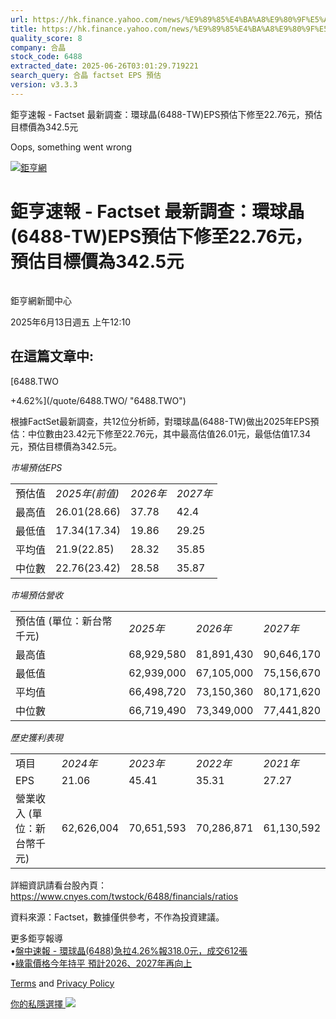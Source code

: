 ```yaml
---
url: https://hk.finance.yahoo.com/news/%E9%89%85%E4%BA%A8%E9%80%9F%E5%A0%B1-factset-%E6%9C%80%E6%96%B0%E8%AA%BF%E6%9F%A5-%E7%92%B0%E7%90%83%E6%99%B6-6488-041029303.html
title: https://hk.finance.yahoo.com/news/%E9%89%85%E4%BA%A8%E9%80%9F%E5%A0%B1-factset-%E6%9C%80%E6%96%B0%E8
quality_score: 8
company: 合晶
stock_code: 6488
extracted_date: 2025-06-26T03:01:29.719221
search_query: 合晶 factset EPS 預估
version: v3.3.3
---
```


鉅亨速報 - Factset 最新調查：環球晶(6488-TW)EPS預估下修至22.76元，預估目標價為342.5元 


Oops, something went wrong

 

[![鉅亨網](https://s.yimg.com/ny/api/res/1.2/UM5hrThmhlnSiBO4o4qlLg--/YXBwaWQ9aGlnaGxhbmRlcjt3PTE0NjtoPTQ4O2NmPXdlYnA-/https://s.yimg.com/os/creatr-uploaded-images/2020-01/147c7630-36ab-11ea-ae7c-5ee7a0016555)](http://www.cnyes.com/ "鉅亨網")

# 鉅亨速報 - Factset 最新調查：環球晶(6488-TW)EPS預估下修至22.76元，預估目標價為342.5元

![](data:image/gif;base64,R0lGODlhAQABAIAAAAAAAP///ywAAAAAAQABAAACAUwAOw==)

鉅亨網新聞中心

2025年6月13日週五 上午12:10

## 在這篇文章中:

[6488.TWO

+4.62%](/quote/6488.TWO/ "6488.TWO")

根據FactSet最新調查，共12位分析師，對環球晶(6488-TW)做出2025年EPS預估：中位數由23.42元下修至22.76元，其中最高估值26.01元，最低估值17.34元，預估目標價為342.5元。

*市場預估EPS*

|  |  |  |  |
| --- | --- | --- | --- |
| 預估值 | *2025年(前值)* | *2026年* | *2027年* |
| 最高值 | 26.01(28.66) | 37.78 | 42.4 |
| 最低值 | 17.34(17.34) | 19.86 | 29.25 |
| 平均值 | 21.9(22.85) | 28.32 | 35.85 |
| 中位數 | 22.76(23.42) | 28.58 | 35.87 |

*市場預估營收*

|  |  |  |  |
| --- | --- | --- | --- |
| 預估值 (單位：新台幣千元) | *2025年* | *2026年* | *2027年* |
| 最高值 | 68,929,580 | 81,891,430 | 90,646,170 |
| 最低值 | 62,939,000 | 67,105,000 | 75,156,670 |
| 平均值 | 66,498,720 | 73,150,360 | 80,171,620 |
| 中位數 | 66,719,490 | 73,349,000 | 77,441,820 |

*歷史獲利表現*

|  |  |  |  |  |
| --- | --- | --- | --- | --- |
| 項目 | *2024年* | *2023年* | *2022年* | *2021年* |
| EPS | 21.06 | 45.41 | 35.31 | 27.27 |
| 營業收入 (單位：新台幣千元) | 62,626,004 | 70,651,593 | 70,286,871 | 61,130,592 |

詳細資訊請看台股內頁：  
<https://www.cnyes.com/twstock/6488/financials/ratios>

資料來源：Factset，數據僅供參考，不作為投資建議。

更多鉅亨報導  
•[盤中速報 - 環球晶(6488)急拉4.26%報318.0元，成交612張](https://news.cnyes.com/news/id/6017716?utm_source=yahoo&utm_medium=RSS&utm_campaign=relate)  
•[綠電價格今年持平 預計2026、2027年再向上](https://news.cnyes.com/news/id/6006399?utm_source=yahoo&utm_medium=RSS&utm_campaign=relate)

[Terms](https://guce.yahoo.com/terms?locale=zh-Hant-HK)  and [Privacy Policy](https://guce.yahoo.com/privacy-policy?locale=zh-Hant-HK)

[你的私隱選擇 ![](https://s.yimg.com/dv/static/siteApp/img/privacy-choice-control.png)](https://guce.yahoo.com/state-controls?locale=zh-Hant-HK&state=VA)